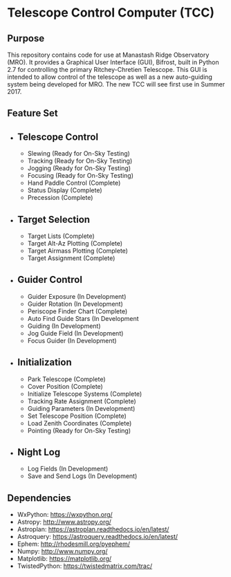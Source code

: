 # Telescope Control Computer (TCC)


## Purpose
This repository contains code for use at Manastash Ridge Observatory (MRO). It provides a
Graphical User Interface (GUI), Bifrost, built in Python 2.7 for controlling the primary Ritchey-Chretien Telescope. This GUI is intended to
allow control of the telescope as well as a new auto-guiding system being developed for MRO. The new TCC will see first 
use in Summer 2017.

## Feature Set
- Telescope Control
  --
  - Slewing (Ready for On-Sky Testing)
  - Tracking (Ready for On-Sky Testing)
  - Jogging (Ready for On-Sky Testing)
  - Focusing (Ready for On-Sky Testing)
  - Hand Paddle Control (Complete)
  - Status Display (Complete)
  - Precession (Complete)
  
- Target Selection
  --
  - Target Lists (Complete)
  - Target Alt-Az Plotting (Complete)
  - Target Airmass Plotting (Complete)
  - Target Assignment (Complete)
  
- Guider Control
  -- 
  - Guider Exposure (In Development)
  - Guider Rotation (In Development)
  - Periscope Finder Chart (Complete)
  - Auto Find Guide Stars (In Development
  - Guiding (In Development)
  - Jog Guide Field (In Development)
  - Focus Guider (In Development)
- Initialization
  --
  - Park Telescope (Complete)
  - Cover Position (Complete)
  - Initialize Telescope Systems (Complete)
  - Tracking Rate Assignment (Complete)
  - Guiding Parameters (In Development)
  - Set Telescope Position (Complete)
  - Load Zenith Coordinates (Complete)
  - Pointing (Ready for On-Sky Testing)
- Night Log
  --
  - Log Fields (In Development)
  - Save and Send Logs (In Development)
  
## Dependencies
- WxPython: https://wxpython.org/
- Astropy: http://www.astropy.org/
- Astroplan: https://astroplan.readthedocs.io/en/latest/
- Astroquery: https://astroquery.readthedocs.io/en/latest/
- Ephem: http://rhodesmill.org/pyephem/
- Numpy: http://www.numpy.org/
- Matplotlib: https://matplotlib.org/
- TwistedPython: https://twistedmatrix.com/trac/
